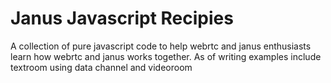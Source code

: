 # Janus Javascript Recipies
A collection of pure javascript code to help webrtc and janus enthusiasts learn how webrtc and janus works together.
As of writing examples include textroom using data channel and videoroom

